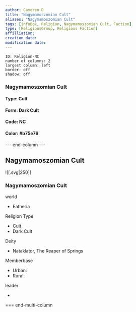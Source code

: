 ```yaml
---
author: Cameren D
title: "Nagymamoszomian Cult"
aliases: "Nagymamoszomian Cult"
tags: [infoBox, Religion, Nagymamoszomian Cult, Faction]
type: [ReligiousGroup, Religious Faction]
affilliation: 
creation date:  
modification date: 
---
```



```start-multi-column  
ID: Religion-NC  
number of columns: 2  
largest column: left
border: off
shadow: off
```

### Nagymamoszomian Cult

#### Type: Cult

#### Form: Dark Cult

#### Code: NC

#### **Color:** #b75e76

--- end-column ---
<html>
    <div class="infobox">
        <div class="heading">
            <h2>Nagymamoszomian Cult</h2>
        </div>
    </div>
</html>

![[.svg|250]]

<html>
    <div class="infobox">
        <div class="infobox-group">
            <div class="heading">
                <h3>Nagymamoszomian Cult</h3>
            </div>
            <div class="infobox-datarow">
                <p class="data-heading">world</p>
                <ul class="data-content">
                    <li>Eatheria</li>
                </ul>
            </div>
            <div class="infobox-datarow">
                <p class="data-heading">Religion Type</p>
                <ul class="data-content">
                    <li>Cult</li>
                    <li>Dark Cult</li>
                </ul>
            </div>
            <div class="infobox-datarow">
                <p class="data-heading">Deity</p>
                <ul class="data-content">
                    <li>Nataklator, The Reaper of Springs</li>
                </ul>
            </div>
            <div class="infobox-datarow">
                <p class="data-heading">Memberbase</p>
                <ul class="data-content">
                    <li>Urban: </li>
                    <li>Rural: </li>
                </ul>
            </div>
            <div class="infobox-datarow">
                <p class="data-heading">leader</p>
                <ul class="data-content">
                    <li></li>
                </ul>
            </div>
        </div>
    </div>
</div>
</html>

=== end-multi-column